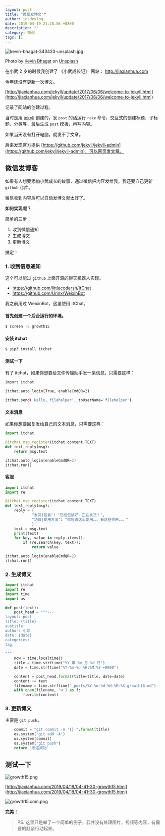 ```yaml
---
layout: post
title: "微信发博文""
author: iosdevlog
date: 2019-04-19 21:18:56 +0800
description: ""
category: 微信
tags: []
---
```


![kevin-bhagat-343433-unsplash.jpg](https://upload-images.jianshu.io/upload_images/910914-8907c633ebd732e9.jpg?imageMogr2/auto-orient/strip%7CimageView2/2/w/1240)

Photo by [Kevin Bhagat](https://unsplash.com/photos/zNRITe8NPqY?utm_source=unsplash&utm_medium=referral&utm_content=creditCopyText) on [Unsplash](https://unsplash.com/search/photos/macbook?utm_source=unsplash&utm_medium=referral&utm_content=creditCopyText)

在小武 2 岁的时候我创建了 《小武成长记》 网站： <http://jiaxianhua.com>

今年还没有更新一次博文。

 [http://jiaxianhua.com/jekyll/update/2017/06/06/welcome-to-jekyll.html](http://jiaxianhua.com/jekyll/update/2017/06/06/welcome-to-jekyll.html)

记录了网站的创建过程。

当时是用 [jekyll](https://jekyllrb.com/) 创建的，发 `post` 的话运行 `rake` 命令，交互式的创建标题，子标题，分类等，最后生成 `post` 模板，再写内容。

如果当天没有打开电脑，就发不了文章。

后来发现官方提供  [https://github.com/jekyll/jekyll-admin](https://github.com/jekyll/jekyll-admin)，可以网页发文章。

## 微信发博客

如果有人想要添加小武成长的故事，通过微信把内容发给我，我还要自己更新 `github` 仓库。

微信收到内容后可以自动发博文就太好了。

**如何实现呢？**

简单的三步：

1. 收到微信通知
1. 生成博文
1. 更新博文

搞定！

### 1. 收到信息通知

这个可以能过 `github` 上面开源的聊天机器人实现。

* <https://github.com/littlecodersh/ItChat>
* <https://github.com/Urinx/WeixinBot>

我之前用过 WeixinBot，这里使用 ItChat。

#### 首先创建一个后台运行的环境。

```sh
$ screen -S growth15
```

#### 安装 itchat

```sh
$ pip3 install itchat
```

#### 测试一下

有了 itchat，如果你想要给文件传输助手发一条信息，只需要这样：

```sh
import itchat

itchat.auto_login(True, enableCmdQR=2)

itchat.send('Hello, filehelper', toUserName='filehelper')
```

#### 文本消息

如果你想要回复发给自己的文本消息，只需要这样：

```python
import itchat

@itchat.msg_register(itchat.content.TEXT)
def text_reply(msg):
    return msg.text

itchat.auto_login(enableCmdQR=2)
itchat.run()
```

#### 客服

```python
import itchat
import re

@itchat.msg_register(itchat.content.TEXT)
def text_reply(msg):
    reply = {
            "发货|包装": "已经包装好，正在发货！",
            "功效|使用方法": "你应该这么使用。。。有这些作用。。。"
            }
    text = msg.text
    print(text)
    for key, value in reply.items():
        if (re.search(key, text)):
            return value

itchat.auto_login(enableCmdQR=2)
itchat.run()
```

### 2. 生成博文

```python
import itchat
import re
import time
import os

def post(text):
    post_head = """---
layout: post
title: {title}
subtitle:
author: 小武
date: {date}
categories:
tag:
---
"""
    now = time.localtime()
    title = time.strftime("%Y 年 %m 月 %d 日")
    date = time.strftime("%Y-%m-%d %H:%M:%S +0800")

    content = post_head.format(title=title, date=date)
    content += text
    filename = time.strftime("_posts/%Y-%m-%d-%H-%M-%S-growth15.md")
    with open(filename, 'w') as f:
        f.write(content)
```

### 3. 更新博文

主要是 `git push`。

```python
    commit = "git commit -m '{}'".format(title)
    os.system("git add -A")
    os.system(commit)
    os.system("git push")
    return '发送成功'
```

## 测试一下

![growth15.png](https://upload-images.jianshu.io/upload_images/910914-f59adccd27961dee.png?imageMogr2/auto-orient/strip%7CimageView2/2/w/1240)

[http://jiaxianhua.com/2019/04/18/04-41-30-growth15.html](http://jiaxianhua.com/2019/04/18/04-41-30-growth15.html)

![growth15.com.png](https://upload-images.jianshu.io/upload_images/910914-66700b6447ad7720.png?imageMogr2/auto-orient/strip%7CimageView2/2/w/1240)

**完美！**

> PS. 这里只是举了一个简单的例子，我并没有处理图片，视频等内容，有需要的赶紧行动起来。

